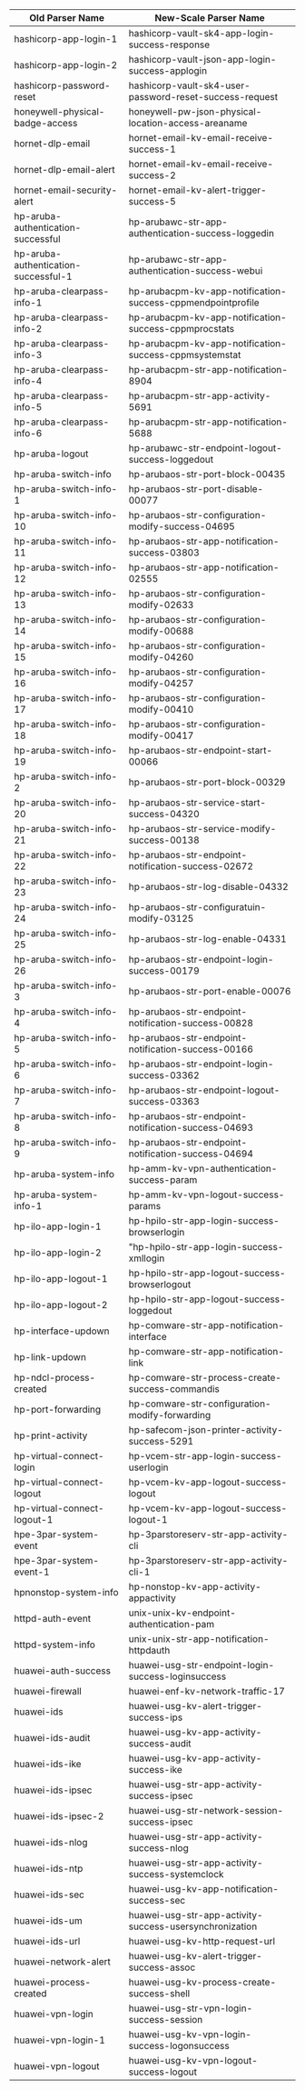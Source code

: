 | Old Parser Name                      | New-Scale Parser Name                                       |
| ------------------------------------ | ----------------------------------------------------------- |
| hashicorp-app-login-1                | hashicorp-vault-sk4-app-login-success-response              |
| hashicorp-app-login-2                | hashicorp-vault-json-app-login-success-applogin             |
| hashicorp-password-reset             | hashicorp-vault-sk4-user-password-reset-success-request     |
| honeywell-physical-badge-access      | honeywell-pw-json-physical-location-access-areaname         |
| hornet-dlp-email                     | hornet-email-kv-email-receive-success-1                     |
| hornet-dlp-email-alert               | hornet-email-kv-email-receive-success-2                     |
| hornet-email-security-alert          | hornet-email-kv-alert-trigger-success-5                     |
| hp-aruba-authentication-successful   | hp-arubawc-str-app-authentication-success-loggedin          |
| hp-aruba-authentication-successful-1 | hp-arubawc-str-app-authentication-success-webui             |
| hp-aruba-clearpass-info-1            | hp-arubacpm-kv-app-notification-success-cppmendpointprofile |
| hp-aruba-clearpass-info-2            | hp-arubacpm-kv-app-notification-success-cppmprocstats       |
| hp-aruba-clearpass-info-3            | hp-arubacpm-kv-app-notification-success-cppmsystemstat      |
| hp-aruba-clearpass-info-4            | hp-arubacpm-str-app-notification-8904                       |
| hp-aruba-clearpass-info-5            | hp-arubacpm-str-app-activity-5691                           |
| hp-aruba-clearpass-info-6            | hp-arubacpm-str-app-notification-5688                       |
| hp-aruba-logout                      | hp-arubawc-str-endpoint-logout-success-loggedout            |
| hp-aruba-switch-info                 | hp-arubaos-str-port-block-00435                             |
| hp-aruba-switch-info-1               | hp-arubaos-str-port-disable-00077                           |
| hp-aruba-switch-info-10              | hp-arubaos-str-configuration-modify-success-04695           |
| hp-aruba-switch-info-11              | hp-arubaos-str-app-notification-success-03803               |
| hp-aruba-switch-info-12              | hp-arubaos-str-app-notification-02555                       |
| hp-aruba-switch-info-13              | hp-arubaos-str-configuration-modify-02633                   |
| hp-aruba-switch-info-14              | hp-arubaos-str-configuration-modify-00688                   |
| hp-aruba-switch-info-15              | hp-arubaos-str-configuration-modify-04260                   |
| hp-aruba-switch-info-16              | hp-arubaos-str-configuration-modify-04257                   |
| hp-aruba-switch-info-17              | hp-arubaos-str-configuration-modify-00410                   |
| hp-aruba-switch-info-18              | hp-arubaos-str-configuration-modify-00417                   |
| hp-aruba-switch-info-19              | hp-arubaos-str-endpoint-start-00066                         |
| hp-aruba-switch-info-2               | hp-arubaos-str-port-block-00329                             |
| hp-aruba-switch-info-20              | hp-arubaos-str-service-start-success-04320                  |
| hp-aruba-switch-info-21              | hp-arubaos-str-service-modify-success-00138                 |
| hp-aruba-switch-info-22              | hp-arubaos-str-endpoint-notification-success-02672          |
| hp-aruba-switch-info-23              | hp-arubaos-str-log-disable-04332                            |
| hp-aruba-switch-info-24              | hp-arubaos-str-configuratuin-modify-03125                   |
| hp-aruba-switch-info-25              | hp-arubaos-str-log-enable-04331                             |
| hp-aruba-switch-info-26              | hp-arubaos-str-endpoint-login-success-00179                 |
| hp-aruba-switch-info-3               | hp-arubaos-str-port-enable-00076                            |
| hp-aruba-switch-info-4               | hp-arubaos-str-endpoint-notification-success-00828          |
| hp-aruba-switch-info-5               | hp-arubaos-str-endpoint-notification-success-00166          |
| hp-aruba-switch-info-6               | hp-arubaos-str-endpoint-login-success-03362                 |
| hp-aruba-switch-info-7               | hp-arubaos-str-endpoint-logout-success-03363                |
| hp-aruba-switch-info-8               | hp-arubaos-str-endpoint-notification-success-04693          |
| hp-aruba-switch-info-9               | hp-arubaos-str-endpoint-notification-success-04694          |
| hp-aruba-system-info                 | hp-amm-kv-vpn-authentication-success-param                  |
| hp-aruba-system-info-1               | hp-amm-kv-vpn-logout-success-params                         |
| hp-ilo-app-login-1                   | hp-hpilo-str-app-login-success-browserlogin                 |
| hp-ilo-app-login-2                   | "hp-hpilo-str-app-login-success-xmllogin                    |
| hp-ilo-app-logout-1                  | hp-hpilo-str-app-logout-success-browserlogout               |
| hp-ilo-app-logout-2                  | hp-hpilo-str-app-logout-success-loggedout                   |
| hp-interface-updown                  | hp-comware-str-app-notification-interface                   |
| hp-link-updown                       | hp-comware-str-app-notification-link                        |
| hp-ndcl-process-created              | hp-comware-str-process-create-success-commandis             |
| hp-port-forwarding                   | hp-comware-str-configuration-modify-forwarding              |
| hp-print-activity                    | hp-safecom-json-printer-activity-success-5291               |
| hp-virtual-connect-login             | hp-vcem-str-app-login-success-userlogin                     |
| hp-virtual-connect-logout            | hp-vcem-kv-app-logout-success-logout                        |
| hp-virtual-connect-logout-1          | hp-vcem-kv-app-logout-success-logout-1                      |
| hpe-3par-system-event                | hp-3parstoreserv-str-app-activity-cli                       |
| hpe-3par-system-event-1              | hp-3parstoreserv-str-app-activity-cli-1                     |
| hpnonstop-system-info                | hp-nonstop-kv-app-activity-appactivity                      |
| httpd-auth-event                     | unix-unix-kv-endpoint-authentication-pam                    |
| httpd-system-info                    | unix-unix-str-app-notification-httpdauth                    |
| huawei-auth-success                  | huawei-usg-str-endpoint-login-success-loginsuccess          |
| huawei-firewall                      | huawei-enf-kv-network-traffic-17                            |
| huawei-ids                           | huawei-usg-kv-alert-trigger-success-ips                     |
| huawei-ids-audit                     | huawei-usg-kv-app-activity-success-audit                    |
| huawei-ids-ike                       | huawei-usg-kv-app-activity-success-ike                      |
| huawei-ids-ipsec                     | huawei-usg-str-app-activity-success-ipsec                   |
| huawei-ids-ipsec-2                   | huawei-usg-str-network-session-success-ipsec                |
| huawei-ids-nlog                      | huawei-usg-str-app-activity-success-nlog                    |
| huawei-ids-ntp                       | huawei-usg-str-app-activity-success-systemclock             |
| huawei-ids-sec                       | huawei-usg-kv-app-notification-success-sec                  |
| huawei-ids-um                        | huawei-usg-str-app-activity-success-usersynchronization     |
| huawei-ids-url                       | huawei-usg-kv-http-request-url                              |
| huawei-network-alert                 | huawei-usg-kv-alert-trigger-success-assoc                   |
| huawei-process-created               | huawei-usg-kv-process-create-success-shell                  |
| huawei-vpn-login                     | huawei-usg-str-vpn-login-success-session                    |
| huawei-vpn-login-1                   | huawei-usg-kv-vpn-login-success-logonsuccess                |
| huawei-vpn-logout                    | huawei-usg-kv-vpn-logout-success-logout                     |